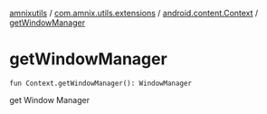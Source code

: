 [amnixutils](../../index.md) / [com.amnix.utils.extensions](../index.md) / [android.content.Context](index.md) / [getWindowManager](./get-window-manager.md)

# getWindowManager

`fun Context.getWindowManager(): WindowManager`

get Window Manager

